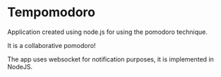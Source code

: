 Tempomodoro
===========

Application created using node.js for using the pomodoro technique.

It is a collaborative pomodoro!

The app uses websocket for notification purposes, it is implemented in NodeJS.
